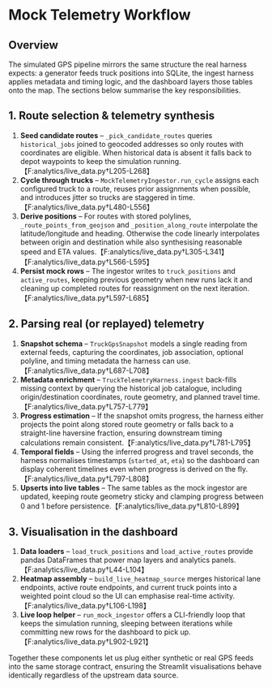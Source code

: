 # Mock Telemetry Workflow

## Overview
The simulated GPS pipeline mirrors the same structure the real harness expects: a generator feeds truck positions into SQLite, the ingest harness applies metadata and timing logic, and the dashboard layers those tables onto the map. The sections below summarise the key responsibilities.

## 1. Route selection & telemetry synthesis
1. **Seed candidate routes** – `_pick_candidate_routes` queries `historical_jobs` joined to geocoded addresses so only routes with coordinates are eligible. When historical data is absent it falls back to depot waypoints to keep the simulation running.【F:analytics/live_data.py†L205-L268】
2. **Cycle through trucks** – `MockTelemetryIngestor.run_cycle` assigns each configured truck to a route, reuses prior assignments when possible, and introduces jitter so trucks are staggered in time.【F:analytics/live_data.py†L480-L556】
3. **Derive positions** – For routes with stored polylines, `_route_points_from_geojson` and `_position_along_route` interpolate the latitude/longitude and heading. Otherwise the code linearly interpolates between origin and destination while also synthesising reasonable speed and ETA values.【F:analytics/live_data.py†L305-L341】【F:analytics/live_data.py†L566-L595】
4. **Persist mock rows** – The ingestor writes to `truck_positions` and `active_routes`, keeping previous geometry when new runs lack it and cleaning up completed routes for reassignment on the next iteration.【F:analytics/live_data.py†L597-L685】

## 2. Parsing real (or replayed) telemetry
1. **Snapshot schema** – `TruckGpsSnapshot` models a single reading from external feeds, capturing the coordinates, job association, optional polyline, and timing metadata the harness can use.【F:analytics/live_data.py†L687-L708】
2. **Metadata enrichment** – `TruckTelemetryHarness.ingest` back-fills missing context by querying the historical job catalogue, including origin/destination coordinates, route geometry, and planned travel time.【F:analytics/live_data.py†L757-L779】
3. **Progress estimation** – If the snapshot omits progress, the harness either projects the point along stored route geometry or falls back to a straight-line haversine fraction, ensuring downstream timing calculations remain consistent.【F:analytics/live_data.py†L781-L795】
4. **Temporal fields** – Using the inferred progress and travel seconds, the harness normalises timestamps (`started_at`, `eta`) so the dashboard can display coherent timelines even when progress is derived on the fly.【F:analytics/live_data.py†L797-L808】
5. **Upserts into live tables** – The same tables as the mock ingestor are updated, keeping route geometry sticky and clamping progress between 0 and 1 before persistence.【F:analytics/live_data.py†L810-L899】

## 3. Visualisation in the dashboard
1. **Data loaders** – `load_truck_positions` and `load_active_routes` provide pandas DataFrames that power map layers and analytics panels.【F:analytics/live_data.py†L44-L104】
2. **Heatmap assembly** – `build_live_heatmap_source` merges historical lane endpoints, active route endpoints, and current truck points into a weighted point cloud so the UI can emphasise real-time activity.【F:analytics/live_data.py†L106-L198】
3. **Live loop helper** – `run_mock_ingestor` offers a CLI-friendly loop that keeps the simulation running, sleeping between iterations while committing new rows for the dashboard to pick up.【F:analytics/live_data.py†L902-L921】

Together these components let us plug either synthetic or real GPS feeds into the same storage contract, ensuring the Streamlit visualisations behave identically regardless of the upstream data source.
